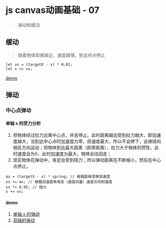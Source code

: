# js canvas动画基础 - 07
> 弹动和缓动

## 缓动
> 随着物体距离越近，速度越慢，到达终点停止
```
let vx = (targetX - x) * 0.01;
let x += vx;
```

[demo](https://www.tomz.club/projects/2019-02/base18.html)

## 弹动
### 中心点弹动
#### 单轴 x 的受力分析
1. 但物体经过拉力远离中心点，并且停止。此时距离越远受到拉力越大，即加速度越大，当到达中心点时加速度为零，但速度最大，所以不会停下，会继续向相反方向运动；但物体到达最大距离（即原距离），拉力大于物体的惯性，此时速度会为0，此时加速度为最大，物体会往回走；
2. 现实物体在弹动中，肯定会受到阻力；所以弹动距离在不断缩小，然后在中心点停止。
```
ax = (targetX - x) * spring; // 根据距离变换加速度
vx += ax; // 根据加速度来改变（速度向量）速度方向和速度
vx *= 0.95; // 阻力
x += vx;
```

#### demo
1. [单轴 x 的弹动](https://www.tomz.club/projects/2019-02/base17.html)
2. [双轴的弹动](https://www.tomz.club/projects/2019-02/base19.html)


